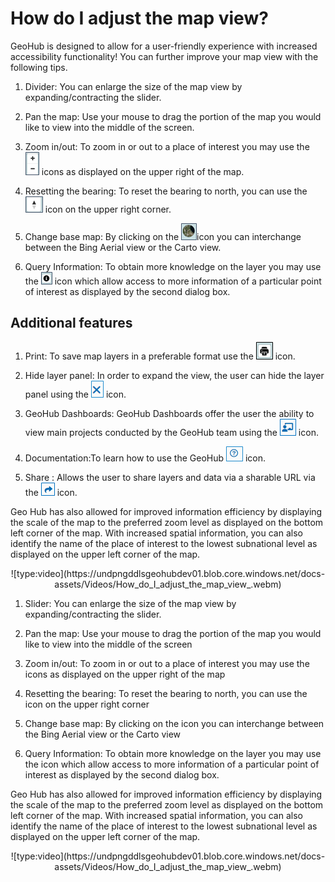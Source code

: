 # How do I adjust the map view?

GeoHub is designed to allow for a user-friendly experience with increased accessibility functionality! You can further improve your map view with the following tips.

1. Divider: You can enlarge the size of the map view by expanding/contracting the slider.

2. Pan the map: Use your mouse to drag the portion of the map you would like to view into the middle of the screen.

3. Zoom in/out: To zoom in or out to a place of interest you may use the ![Map_Zoom_in_out.png](../assets/data/Map_Zoom_in_out.png) icons as displayed on the upper right of the map.

4. Resetting the bearing: To reset the bearing to north, you can use the ![Map_reset_bearing.png](../assets/data/Map_reset_bearing.png) icon on the upper right corner.

5. Change base map: By clicking on the ![Map_Base_map.png](../assets/data/Map_Base_map.png)icon you can interchange between the Bing Aerial view or the Carto view.

6. Query Information: To obtain more knowledge on the layer you may use the ![Map_Information.png](../assets/data/Map_Information.png) icon which allow access to more information of a particular point of interest as displayed by the second dialog box.

## Additional features

1. Print: To save map layers in a preferable format use the ![Map_Print.png](../assets/data/Map_Print.png) icon.

2. Hide layer panel: In order to expand the view, the user can hide the layer panel using the ![Map_Hide_layer_panel.png](../assets/data/Map_Hide_layer_panel.png) icon.

3. GeoHub Dashboards: GeoHub Dashboards offer the user the ability to view main projects conducted by the GeoHub team using the ![Map_UNDP_Dashboards.png](../assets/data/Map_UNDP_Dashboards.png) icon.

4. Documentation:To learn how to use the GeoHub ![Map_Documentation.png](../assets/data/Map_Documentation.png) icon.

5. Share : Allows the user to share layers and data via a sharable URL via the ![Map_Share.png](../assets/data/Map_Share.png) icon.

Geo Hub has also allowed for improved information efficiency by displaying the scale of the map to the preferred zoom level as displayed on the bottom left corner of the map. With increased spatial information, you can also identify the name of the place of interest to the lowest subnational level as displayed on the upper left corner of the map.

<center> ![type:video](https://undpngddlsgeohubdev01.blob.core.windows.net/docs-assets/Videos/How_do_I_adjust_the_map_view_.webm)</center>

1. Slider: You can enlarge the size of the map view by expanding/contracting the slider.

2. Pan the map: Use your mouse to drag the portion of the map you would like to view into the middle of the screen

3. Zoom in/out: To zoom in or out to a place of interest you may use the icons as displayed on the upper right of the map

4. Resetting the bearing: To reset the bearing to north, you can use the icon on the upper right corner

5. Change base map: By clicking on the icon you can interchange between the Bing Aerial view or the Carto view

6. Query Information: To obtain more knowledge on the layer you may use the icon which allow access to more information of a particular point of interest as displayed by the second dialog box.

Geo Hub has also allowed for improved information efficiency by displaying the scale of the map to the preferred zoom level as displayed on the bottom left corner of the map. With increased spatial information, you can also identify the name of the place of interest to the lowest subnational level as displayed on the upper left corner of the map.

<center> ![type:video](https://undpngddlsgeohubdev01.blob.core.windows.net/docs-assets/Videos/How_do_I_adjust_the_map_view_.webm)</center>
